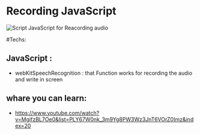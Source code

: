 # Recording JavaScript
![Script JavaScript for Reacording audio](https://media.giphy.com/media/dZi4g3e25vn1cH6Cx4/giphy.gif)

#Techs:

## JavaScript :
- webKitSpeechRecognition : that Function  works for recording the audio and write in screen

## whare you can learn:
- https://www.youtube.com/watch?v=MgifzBL7Oe0&list=PLY67W0nk_3m9Yg8PW3Wz3JnT6VOrZ0Imz&index=20
